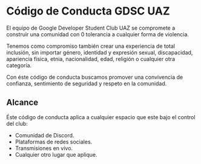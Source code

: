 # Código de Conducta GDSC UAZ

El equipo de Google Developer Student Club UAZ se compromete a construir una comunidad con 0 tolerancia a cualquier forma de violencia.

Tenemos como compromiso también crear una experiencia de total inclusión, sin importar género, identidad y expresión sexual, discapacidad, apariencia física, etnia, nacionalidad, edad, religión o cualquier otra categoría.

Con éste código de conducta buscamos promover una convivencia de confianza, sentimiento de seguridad y respeto en la comunidad.

## Alcance

Éste código de conducta aplica a cualquier espacio que este bajo el control del club:
* Comunidad de Discord.
* Plataformas de redes sociales.
* Transmisiones en vivo.
* Cualquier otro lugar que aplique.

